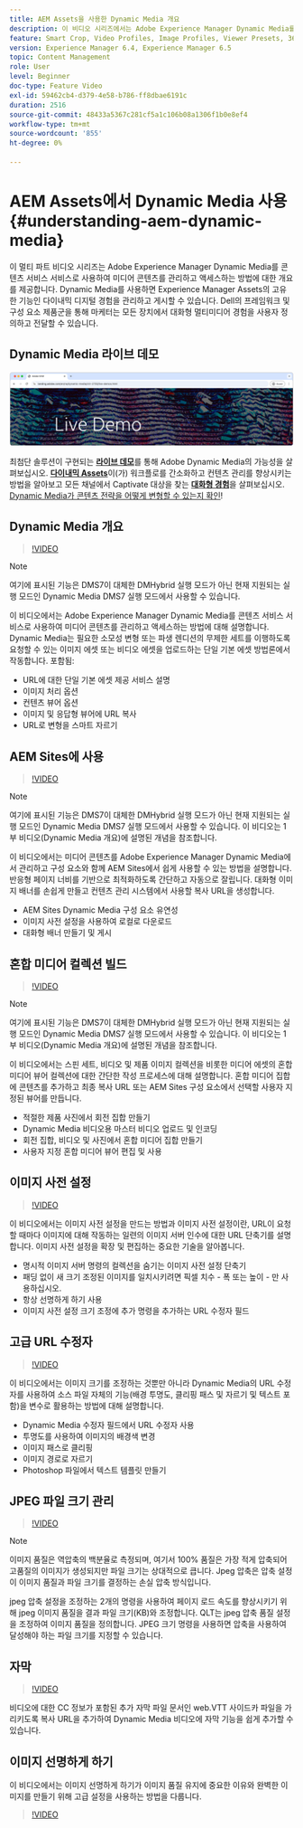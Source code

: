 ```yaml
---
title: AEM Assets을 사용한 Dynamic Media 개요
description: 이 비디오 시리즈에서는 Adobe Experience Manager Dynamic Media를 콘텐츠 서비스 서비스로 사용하여 미디어 콘텐츠를 관리하고 액세스하는 방법에 대한 개요를 제공합니다. Dynamic Media를 사용하면 Experience Manager Assets의 고유한 기능인 다이내믹 디지털 경험을 관리하고 게시할 수 있습니다. Dell의 프레임워크 및 구성 요소 제품군을 통해 마케터는 모든 장치에서 대화형 멀티미디어 경험을 사용자 정의하고 전달할 수 있습니다.
feature: Smart Crop, Video Profiles, Image Profiles, Viewer Presets, 360 VR Video, Image Sets, Spin Sets
version: Experience Manager 6.4, Experience Manager 6.5
topic: Content Management
role: User
level: Beginner
doc-type: Feature Video
exl-id: 59462cb4-d379-4e58-b786-ff8dbae6191c
duration: 2516
source-git-commit: 48433a5367c281cf5a1c106b08a1306f1b0e8ef4
workflow-type: tm+mt
source-wordcount: '855'
ht-degree: 0%

---
```


# AEM Assets에서 Dynamic Media 사용 {#understanding-aem-dynamic-media}

이 멀티 파트 비디오 시리즈는 Adobe Experience Manager Dynamic Media를 콘텐츠 서비스 서비스로 사용하여 미디어 콘텐츠를 관리하고 액세스하는 방법에 대한 개요를 제공합니다. Dynamic Media를 사용하면 Experience Manager Assets의 고유한 기능인 다이내믹 디지털 경험을 관리하고 게시할 수 있습니다. Dell의 프레임워크 및 구성 요소 제품군을 통해 마케터는 모든 장치에서 대화형 멀티미디어 경험을 사용자 정의하고 전달할 수 있습니다.

## Dynamic Media 라이브 데모

[![AEM Assets Dynamic Media 라이브 데모](./assets/overview/live-demo.png)](https://landing.adobe.com/en/na/dynamic-media/ctir-2755/live-demos.html)

최첨단 솔루션이 구현되는 [**라이브 데모**](https://landing.adobe.com/en/na/dynamic-media/ctir-2755/live-demos.html)를 통해 Adobe Dynamic Media의 가능성을 살펴보십시오. [**다이내믹 Assets**](https://landing.adobe.com/en/na/dynamic-media/ctir-2755/dynamic-assets.html)이(가) 워크플로를 간소화하고 컨텐츠 관리를 향상시키는 방법을 알아보고 모든 채널에서 Captivate 대상을 찾는 [**대화형 경험**](https://landing.adobe.com/en/na/dynamic-media/ctir-2755/interactive-experiences.html)을 살펴보십시오. [Dynamic Media가 콘텐츠 전략을 어떻게 변형할 수 있는지 확인](https://landing.adobe.com/en/na/dynamic-media/ctir-2755/live-demos.html)!

## Dynamic Media 개요

>[!VIDEO](https://video.tv.adobe.com/v/34946?quality=12&learn=on&captions=kor)

>[!NOTE]
>
>여기에 표시된 기능은 DMS7이 대체한 DMHybrid 실행 모드가 아닌 현재 지원되는 실행 모드인 Dynamic Media DMS7 실행 모드에서 사용할 수 있습니다.

이 비디오에서는 Adobe Experience Manager Dynamic Media를 콘텐츠 서비스 서비스로 사용하여 미디어 콘텐츠를 관리하고 액세스하는 방법에 대해 설명합니다. Dynamic Media는 필요한 소모성 변형 또는 파생 렌디션의 무제한 세트를 이행하도록 요청할 수 있는 이미지 에셋 또는 비디오 에셋을 업로드하는 단일 기본 에셋 방법론에서 작동합니다. 포함됨:

* URL에 대한 단일 기본 에셋 제공 서비스 설명
* 이미지 처리 옵션
* 컨텐츠 뷰어 옵션
* 이미지 및 응답형 뷰어에 URL 복사
* URL로 변형을 스마트 자르기

## AEM Sites에 사용

>[!VIDEO](https://video.tv.adobe.com/v/34952?quality=12&learn=on&captions=kor)

>[!NOTE]
>
>여기에 표시된 기능은 DMS7이 대체한 DMHybrid 실행 모드가 아닌 현재 지원되는 실행 모드인 Dynamic Media DMS7 실행 모드에서 사용할 수 있습니다. 이 비디오는 1부 비디오(Dynamic Media 개요)에 설명된 개념을 참조합니다.

이 비디오에서는 미디어 콘텐츠를 Adobe Experience Manager Dynamic Media에서 관리하고 구성 요소와 함께 AEM Sites에서 쉽게 사용할 수 있는 방법을 설명합니다. 반응형 페이지 너비를 기반으로 최적화하도록 간단하고 자동으로 잘립니다. 대화형 이미지 배너를 손쉽게 만들고 컨텐츠 관리 시스템에서 사용할 복사 URL을 생성합니다.

* AEM Sites Dynamic Media 구성 요소 유연성
* 이미지 사전 설정을 사용하여 로컬로 다운로드
* 대화형 배너 만들기 및 게시

## 혼합 미디어 컬렉션 빌드

>[!VIDEO](https://video.tv.adobe.com/v/34956?quality=12&learn=on&captions=kor)

>[!NOTE]
>
>여기에 표시된 기능은 DMS7이 대체한 DMHybrid 실행 모드가 아닌 현재 지원되는 실행 모드인 Dynamic Media DMS7 실행 모드에서 사용할 수 있습니다. 이 비디오는 1부 비디오(Dynamic Media 개요)에 설명된 개념을 참조합니다.

이 비디오에서는 스핀 세트, 비디오 및 제품 이미지 컬렉션을 비롯한 미디어 에셋의 혼합 미디어 뷰어 컬렉션에 대한 간단한 작성 프로세스에 대해 설명합니다. 혼합 미디어 집합에 콘텐츠를 추가하고 최종 복사 URL 또는 AEM Sites 구성 요소에서 선택할 사용자 지정된 뷰어를 만듭니다.

* 적절한 제품 사진에서 회전 집합 만들기
* Dynamic Media 비디오용 마스터 비디오 업로드 및 인코딩
* 회전 집합, 비디오 및 사진에서 혼합 미디어 집합 만들기
* 사용자 지정 혼합 미디어 뷰어 편집 및 사용

## 이미지 사전 설정

>[!VIDEO](https://video.tv.adobe.com/v/34501?quality=12&learn=on&captions=kor)

이 비디오에서는 이미지 사전 설정을 만드는 방법과 이미지 사전 설정이란, URL이 요청할 때마다 이미지에 대해 작동하는 일련의 이미지 서버 인수에 대한 URL 단축기를 설명합니다. 이미지 사전 설정을 확장 및 편집하는 중요한 기술을 알아봅니다.

* 명시적 이미지 서버 명령의 컬렉션을 숨기는 이미지 사전 설정 단축기
* 패딩 없이 새 크기 조정된 이미지를 일치시키려면 픽셀 치수 - 폭 또는 높이 - 만 사용하십시오.
* 항상 선명하게 하기 사용
* 이미지 사전 설정 크기 조정에 추가 명령을 추가하는 URL 수정자 필드

## 고급 URL 수정자

>[!VIDEO](https://video.tv.adobe.com/v/34495?quality=12&learn=on&captions=kor)

이 비디오에서는 이미지 크기를 조정하는 것뿐만 아니라 Dynamic Media의 URL 수정자를 사용하여 소스 파일 자체의 기능(배경 투명도, 클리핑 패스 및 자르기 및 텍스트 포함)을 변수로 활용하는 방법에 대해 설명합니다.

* Dynamic Media 수정자 필드에서 URL 수정자 사용
* 투명도를 사용하여 이미지의 배경색 변경
* 이미지 패스로 클리핑
* 이미지 경로로 자르기
* Photoshop 파일에서 텍스트 템플릿 만들기

## JPEG 파일 크기 관리

>[!VIDEO](https://video.tv.adobe.com/v/35033?quality=12&learn=on&captions=kor)


>[!NOTE]
>
>이미지 품질은 역압축의 백분율로 측정되며, 여기서 100% 품질은 가장 적게 압축되어 고품질의 이미지가 생성되지만 파일 크기는 상대적으로 큽니다. Jpeg 압축은 압축 설정이 이미지 품질과 파일 크기를 결정하는 손실 압축 방식입니다.

jpeg 압축 설정을 조정하는 2개의 명령을 사용하여 페이지 로드 속도를 향상시키기 위해 jpeg 이미지 품질을 결과 파일 크기(KB)와 조정합니다. QLT는 jpeg 압축 품질 설정을 조정하여 이미지 품질을 정의합니다. JPEG 크기 명령을 사용하면 압축을 사용하여 달성해야 하는 파일 크기를 지정할 수 있습니다.

## 자막

>[!VIDEO](https://video.tv.adobe.com/v/34226?quality=12&learn=on&captions=kor)

비디오에 대한 CC 정보가 포함된 추가 자막 파일 문서인 web.VTT 사이드카 파일을 가리키도록 복사 URL을 추가하여 Dynamic Media 비디오에 자막 기능을 쉽게 추가할 수 있습니다.

## 이미지 선명하게 하기

이 비디오에서는 이미지 선명하게 하기가 이미지 품질 유지에 중요한 이유와 완벽한 이미지를 만들기 위해 고급 설정을 사용하는 방법을 다룹니다.

>[!VIDEO](https://demos-pub.assetsadobe.com/etc/dam/viewers/s7viewers/html5/VideoViewer.html?asset=%2Fcontent%2Fdam%2Fdm-public-facing-upgrade-portal-video%2F04_DynamicImagery_AdvancedSettings_071917_BH.mp4&config=/etc/dam/presets/viewer/Video_social&serverUrl=https%3A%2F%2Fadobedemo62-h.assetsadobe.com%2Fis%2Fimage%2F&contenturl=%2F&config2=/etc/dam/presets/analytics&videoserverurl=https://gateway-na.assetsadobe.com/DMGateway/public/demoCo&posterimage=/content/dam/dm-public-facing-upgrade-portal-video/04_DynamicImagery_AdvancedSettings_071917_BH.mp4)
